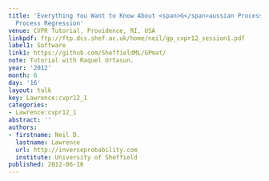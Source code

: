 ```yaml
---
title: 'Everything You Want to Know About <span>G</span>aussian Processes: <span>G</span>aussian
  Process Regression'
venue: CVPR Tutorial, Providence, RI, USA
linkpdf: ftp://ftp.dcs.shef.ac.uk/home/neil/gp_cvpr12_session1.pdf
label1: Software
link1: https://github.com/SheffieldML/GPmat/
note: Tutorial with Raquel Urtasun.
year: '2012'
month: 6
day: '16'
layout: talk
key: Lawrence:cvpr12_1
categories:
- Lawrence:cvpr12_1
abstract: ''
authors:
- firstname: Neil D.
  lastname: Lawrence
  url: http://inverseprobability.com
  institute: University of Sheffield
published: 2012-06-16
---
```

